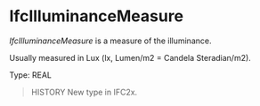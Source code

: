 # IfcIlluminanceMeasure

_IfcIlluminanceMeasure_ is a measure of the illuminance.

Usually measured in Lux (lx, Lumen/m2 = Candela Steradian/m2).

Type: REAL

> HISTORY  New type in IFC2x.
